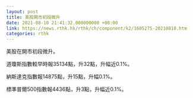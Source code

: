 ```yaml
---
layout: post
title: 美股開市初段微升
date: 2021-08-10 21:41:32.000000000 +08:00
link: https://news.rthk.hk/rthk/ch/component/k2/1605275-20210810.htm
categories: rthk
---
```


美股在開市初段微升。

道瓊斯指數較早時報35134點，升32點，升幅近0.1%。

納斯達克指數報14875點，升15點，升幅0.1%。

標準普爾500指數報4436點，升3點，升幅近0.1%。
